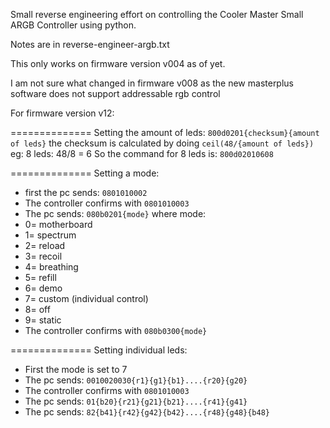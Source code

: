 Small reverse engineering effort on controlling the Cooler Master Small ARGB Controller using python.

Notes are in reverse-engineer-argb.txt

This only works on firmware version v004 as of yet.

I am not sure what changed in firmware v008 as the new masterplus software does not support addressable rgb control


For firmware version v12:

==============
Setting the amount of leds:
`800d0201{checksum}{amount of leds}`
the checksum is calculated by doing `ceil(48/{amount of leds})`
eg: 8 leds: 48/8 = 6
So the command for 8 leds is: `800d02010608`

==============
Setting a mode:
- first the pc sends:
  `0801010002`
- The controller confirms with
  `0801010003`
- The pc sends:
  `080b0201{mode}`
where mode:
 - 0= motherboard
 - 1= spectrum
 - 2= reload
 - 3= recoil
 - 4= breathing
 - 5= refill
 - 6= demo
 - 7= custom (individual control)
 - 8= off
 - 9= static
- The controller confirms with
  `080b0300{mode}`

==============
Setting individual leds:
- First the mode is set to 7
- The pc sends:
  `0010020030{r1}{g1}{b1}....{r20}{g20}`
- The controller confirms with
  `0801010003`
- The pc sends:
  `01{b20}{r21}{g21}{b21}....{r41}{g41}`
- The pc sends:
  `82{b41}{r42}{g42}{b42}....{r48}{g48}{b48}`